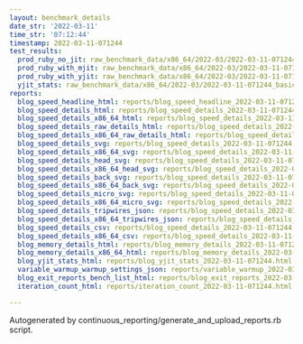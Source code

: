 ```yaml
---
layout: benchmark_details
date_str: '2022-03-11'
time_str: '07:12:44'
timestamp: 2022-03-11-071244
test_results:
  prod_ruby_no_jit: raw_benchmark_data/x86_64/2022-03/2022-03-11-071244_basic_benchmark_prod_ruby_no_jit.json
  prod_ruby_with_mjit: raw_benchmark_data/x86_64/2022-03/2022-03-11-071244_basic_benchmark_prod_ruby_with_mjit.json
  prod_ruby_with_yjit: raw_benchmark_data/x86_64/2022-03/2022-03-11-071244_basic_benchmark_prod_ruby_with_yjit.json
  yjit_stats: raw_benchmark_data/x86_64/2022-03/2022-03-11-071244_basic_benchmark_yjit_stats.json
reports:
  blog_speed_headline_html: reports/blog_speed_headline_2022-03-11-071244.html
  blog_speed_details_html: reports/blog_speed_details_2022-03-11-071244.html
  blog_speed_details_x86_64_html: reports/blog_speed_details_2022-03-11-071244.x86_64.html
  blog_speed_details_raw_details_html: reports/blog_speed_details_2022-03-11-071244.raw_details.html
  blog_speed_details_x86_64_raw_details_html: reports/blog_speed_details_2022-03-11-071244.x86_64.raw_details.html
  blog_speed_details_svg: reports/blog_speed_details_2022-03-11-071244.svg
  blog_speed_details_x86_64_svg: reports/blog_speed_details_2022-03-11-071244.x86_64.svg
  blog_speed_details_head_svg: reports/blog_speed_details_2022-03-11-071244.head.svg
  blog_speed_details_x86_64_head_svg: reports/blog_speed_details_2022-03-11-071244.x86_64.head.svg
  blog_speed_details_back_svg: reports/blog_speed_details_2022-03-11-071244.back.svg
  blog_speed_details_x86_64_back_svg: reports/blog_speed_details_2022-03-11-071244.x86_64.back.svg
  blog_speed_details_micro_svg: reports/blog_speed_details_2022-03-11-071244.micro.svg
  blog_speed_details_x86_64_micro_svg: reports/blog_speed_details_2022-03-11-071244.x86_64.micro.svg
  blog_speed_details_tripwires_json: reports/blog_speed_details_2022-03-11-071244.tripwires.json
  blog_speed_details_x86_64_tripwires_json: reports/blog_speed_details_2022-03-11-071244.x86_64.tripwires.json
  blog_speed_details_csv: reports/blog_speed_details_2022-03-11-071244.csv
  blog_speed_details_x86_64_csv: reports/blog_speed_details_2022-03-11-071244.x86_64.csv
  blog_memory_details_html: reports/blog_memory_details_2022-03-11-071244.html
  blog_memory_details_x86_64_html: reports/blog_memory_details_2022-03-11-071244.x86_64.html
  blog_yjit_stats_html: reports/blog_yjit_stats_2022-03-11-071244.html
  variable_warmup_warmup_settings_json: reports/variable_warmup_2022-03-11-071244.warmup_settings.json
  blog_exit_reports_bench_list_html: reports/blog_exit_reports_2022-03-11-071244.bench_list.html
  iteration_count_html: reports/iteration_count_2022-03-11-071244.html

---
```

Autogenerated by continuous_reporting/generate_and_upload_reports.rb script.
